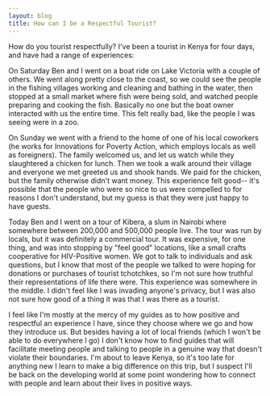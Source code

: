 ```yaml
---
layout: blog
title: How can I be a Respectful Tourist?
---
```


How do you tourist respectfully?  I've been a tourist in Kenya for four days, and have had a range of experiences:

On Saturday Ben and I went on a boat ride on Lake Victoria with a couple of others.  We went along pretty close to the coast, so we could see the people in the fishing villages working and cleaning and bathing in the water, then stopped at a small market where fish were being sold, and watched people preparing and cooking the fish.  Basically no one but the boat owner interacted with us the entire time.  This felt really bad, like the people I was seeing were in a zoo.

On Sunday we went with a friend to the home of one of his local coworkers (he works for Innovations for Poverty Action, which employs locals as well as foreigners).  The family welcomed us, and let us watch while they slaughtered a chicken for lunch.  Then we took a walk around their village and everyone we met greeted us and shook hands.  We paid for the chicken, but the family otherwise didn't want money.  This experience felt good-- it's possible that the people who were so nice to us were compelled to for reasons I don't understand, but my guess is that they were just happy to have guests.

Today Ben and I went on a tour of Kibera, a slum in Nairobi where somewhere between 200,000 and 500,000 people live.  The tour was run by locals, but it was definitely a commercial tour.  It was expensive, for one thing, and was into stopping by "feel good" locations, like a small crafts cooperative for HIV-Positive women.  We got to talk to individuals and ask questions, but I know that most of the people we talked to were hoping for donations or purchases of tourist tchotchkes, so I'm not sure how truthful their representations of life there were.  This experience was somewhere in the middle.  I didn't feel like I was invading anyone's privacy, but I was also not sure how good of a thing it was that I was there as a tourist.

I feel like I'm mostly at the mercy of my guides as to how positive and respectful an experience I have, since they choose where we go and how they introduce us.  But besides having a lot of local friends (which I won't be able to do everywhere I go) I don't know how to find guides that will facilitate meeting people and talking to people in a genuine way that doesn't violate their boundaries.  I'm about to leave Kenya, so it's too late for anything new I learn to make a big difference on this trip, but I suspect I'll be back on the developing world at some point wondering how to connect with people and learn about their lives in positive ways.